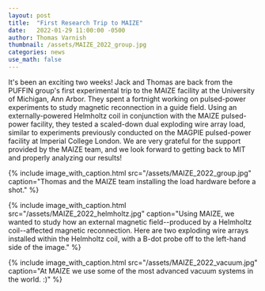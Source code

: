 ```yaml
---
layout: post
title:  "First Research Trip to MAIZE"
date:   2022-01-29 11:00:00 -0500
author: Thomas Varnish
thumbnail: /assets/MAIZE_2022_group.jpg
categories: news
use_math: false
---
```


It's been an exciting two weeks! Jack and Thomas are back from the PUFFIN group's first experimental trip to the MAIZE facility at the University of Michigan, Ann Arbor. They spent a fortnight working on pulsed-power experiments to study magnetic reconnection in a guide field. Using an externally-powered Helmholtz coil in conjunction with the MAIZE pulsed-power facility, they tested a scaled-down dual exploding wire array load, similar to experiments previously conducted on the MAGPIE pulsed-power facility at Imperial College London. We are very grateful for the support provided by the MAIZE team, and we look forward to getting back to MIT and properly analyzing our results!


{% include image_with_caption.html 
    src="/assets/MAIZE_2022_group.jpg" 
    caption="Thomas and the MAIZE team installing the load hardware before a shot."
%}

{% include image_with_caption.html 
    src="/assets/MAIZE_2022_helmholtz.jpg" 
    caption="Using MAIZE, we wanted to study how an external magnetic field--produced by a Helmholtz coil--affected magnetic reconnection. Here are two exploding wire arrays installed within the Helmholtz coil, with a B-dot probe off to the left-hand side of the image."
%}

{% include image_with_caption.html 
    src="/assets/MAIZE_2022_vacuum.jpg" 
    caption="At MAIZE we use some of the most advanced vacuum systems in the world. :)"
%}

